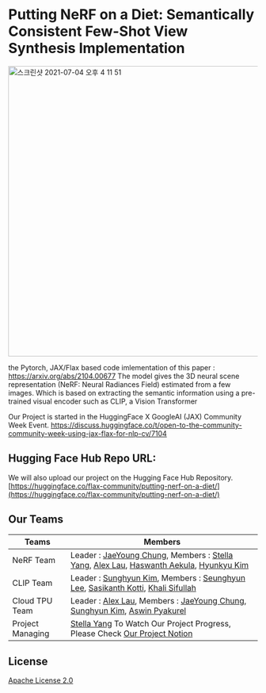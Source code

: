 # Putting NeRF on a Diet: Semantically Consistent Few-Shot View Synthesis Implementation

<img width="586" alt="스크린샷 2021-07-04 오후 4 11 51" src="https://user-images.githubusercontent.com/77657524/124376591-b312b780-dce2-11eb-80ad-9129d6f5eedb.png">

the Pytorch, JAX/Flax based code imlementation of this paper : https://arxiv.org/abs/2104.00677
The model gives the 3D neural scene representation (NeRF: Neural Radiances Field) estimated from a few images. 
Which is based on extracting the semantic information using a pre-trained visual encoder such as CLIP, a Vision Transformer

Our Project is started in the HuggingFace X GoogleAI (JAX) Community Week Event.
https://discuss.huggingface.co/t/open-to-the-community-community-week-using-jax-flax-for-nlp-cv/7104

##  Hugging Face Hub Repo URL: 

We will also upload our project on the Hugging Face Hub Repository. 
[https://huggingface.co/flax-community/putting-nerf-on-a-diet/](https://huggingface.co/flax-community/putting-nerf-on-a-diet/)

## Our Teams

| Teams            | Members                                                                                                                                                        |
|------------------|----------------------------------------------------------------------------------------------------------------------------------------------------------------|
| NeRF Team        | Leader : [JaeYoung Chung](https://github.com/robot0321), Members : [Stella Yang](https://github.com/codestella), [Alex Lau](https://github.com/riven314), [Haswanth Aekula](https://github.com/hassiahk), [Hyunkyu Kim](https://github.com/minus31)           |
| CLIP Team        | Leader : [Sunghyun Kim](https://github.com/MrBananaHuman), Members : [Seunghyun Lee](https://github.com/sseung0703), [Sasikanth Kotti](https://github.com/ksasi), [Khali Sifullah](https://github.com/khalidsaifullaah)                                 |
| Cloud TPU Team   | Leader : [Alex Lau](https://github.com/riven314), Members : [JaeYoung Chung](https://github.com/robot0321), [Sunghyun Kim](https://github.com/MrBananaHuman), [Aswin Pyakurel](https://github.com/masapasa)                                                     |
| Project Managing | [Stella Yang](https://github.com/codestella) To Watch Our Project Progress, Please Check [Our Project Notion](https://www.notion.so/Putting-NeRF-on-a-Diet-e0caecea0c2b40c3996c83205baf870d) |

## License
[Apache License 2.0](https://github.com/codestella/putting-nerf-on-a-diet/blob/main/LICENSE)